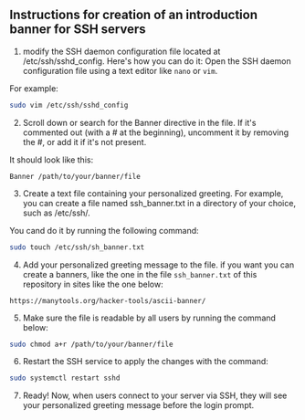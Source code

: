 ## Instructions for creation of an introduction banner for SSH servers

1. modify the SSH daemon configuration file located at /etc/ssh/sshd_config. Here's how you can do it:
Open the SSH daemon configuration file using a text editor like `nano` or `vim`.

For example: 

```sh
sudo vim /etc/ssh/sshd_config

```
2. Scroll down or search for the Banner directive in the file. If it's commented out (with a # at the beginning), uncomment it by removing the #, or add it if it's not present. 

It should look like this:

```
Banner /path/to/your/banner/file

```
3. Create a text file containing your personalized greeting. For example, you can create a file named ssh_banner.txt in a directory of your choice, such as /etc/ssh/. 

You cand do it by running the following command:

```sh
sudo touch /etc/ssh/sh_banner.txt

```
4. Add your personalized greeting message to the file. if you want you can create a banners, like the one in the file `ssh_banner.txt` of this repository in sites like the one below: 


```
https://manytools.org/hacker-tools/ascii-banner/

```
5. Make sure the file is readable by all users by running the command below:

```sh
sudo chmod a+r /path/to/your/banner/file

```
6. Restart the SSH service to apply the changes with the command:

```sh
sudo systemctl restart sshd

```
7. Ready! Now, when users connect to your server via SSH, they will see your personalized greeting message before the login prompt.
